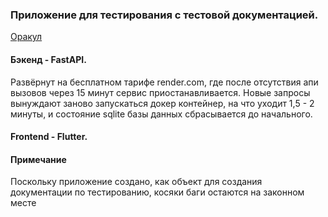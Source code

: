 ### Приложение для тестирования с тестовой документацией. 

[Оракул](https://frontend-sandy-five-34.vercel.app/)

#### Бэкенд - FastAPI. 
Развёрнут на бесплатном тарифе render.com, где после отсутствия апи вызовов через 15 минут 
сервис приостанавливается. Новые запросы вынуждают заново запускаться докер контейнер, на что уходит 1,5 - 2 минуты, 
и состояние sqlite базы данных сбрасывается до начального. 

#### Frontend - Flutter.

#### Примечание
Поскольку приложение создано, как объект для создания документации по тестированию, косяки баги остаются на законном месте 


